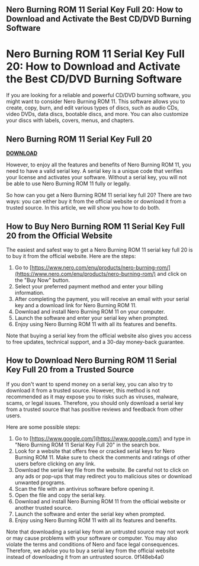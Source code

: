 ## Nero Burning ROM 11 Serial Key Full 20: How to Download and Activate the Best CD/DVD Burning Software

  
# Nero Burning ROM 11 Serial Key Full 20: How to Download and Activate the Best CD/DVD Burning Software
 
If you are looking for a reliable and powerful CD/DVD burning software, you might want to consider Nero Burning ROM 11. This software allows you to create, copy, burn, and edit various types of discs, such as audio CDs, video DVDs, data discs, bootable discs, and more. You can also customize your discs with labels, covers, menus, and chapters.
 
## Nero Burning ROM 11 Serial Key Full 20


[**DOWNLOAD**](https://www.google.com/url?q=https%3A%2F%2Fssurll.com%2F2tL23E&sa=D&sntz=1&usg=AOvVaw1N28o2dIqHpmEzJ78JXnYT)

 
However, to enjoy all the features and benefits of Nero Burning ROM 11, you need to have a valid serial key. A serial key is a unique code that verifies your license and activates your software. Without a serial key, you will not be able to use Nero Burning ROM 11 fully or legally.
 
So how can you get a Nero Burning ROM 11 serial key full 20? There are two ways: you can either buy it from the official website or download it from a trusted source. In this article, we will show you how to do both.
 
## How to Buy Nero Burning ROM 11 Serial Key Full 20 from the Official Website
 
The easiest and safest way to get a Nero Burning ROM 11 serial key full 20 is to buy it from the official website. Here are the steps:
 
1. Go to [https://www.nero.com/enu/products/nero-burning-rom/](https://www.nero.com/enu/products/nero-burning-rom/) and click on the "Buy Now" button.
2. Select your preferred payment method and enter your billing information.
3. After completing the payment, you will receive an email with your serial key and a download link for Nero Burning ROM 11.
4. Download and install Nero Burning ROM 11 on your computer.
5. Launch the software and enter your serial key when prompted.
6. Enjoy using Nero Burning ROM 11 with all its features and benefits.

Note that buying a serial key from the official website also gives you access to free updates, technical support, and a 30-day money-back guarantee.
 
## How to Download Nero Burning ROM 11 Serial Key Full 20 from a Trusted Source
 
If you don't want to spend money on a serial key, you can also try to download it from a trusted source. However, this method is not recommended as it may expose you to risks such as viruses, malware, scams, or legal issues. Therefore, you should only download a serial key from a trusted source that has positive reviews and feedback from other users.
 
Here are some possible steps:

1. Go to [https://www.google.com/](https://www.google.com/) and type in "Nero Burning ROM 11 Serial Key Full 20" in the search box.
2. Look for a website that offers free or cracked serial keys for Nero Burning ROM 11. Make sure to check the comments and ratings of other users before clicking on any link.
3. Download the serial key file from the website. Be careful not to click on any ads or pop-ups that may redirect you to malicious sites or download unwanted programs.
4. Scan the file with an antivirus software before opening it.
5. Open the file and copy the serial key.
6. Download and install Nero Burning ROM 11 from the official website or another trusted source.
7. Launch the software and enter the serial key when prompted.
8. Enjoy using Nero Burning ROM 11 with all its features and benefits.

Note that downloading a serial key from an untrusted source may not work or may cause problems with your software or computer. You may also violate the terms and conditions of Nero and face legal consequences. Therefore, we advise you to buy a serial key from the official website instead of downloading it from an untrusted source.
 0f148eb4a0
